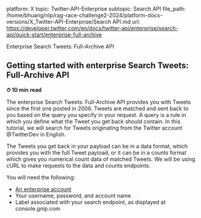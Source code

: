 platform: X
topic: Twitter-API-Enterprise
subtopic: Search API
file_path: /home/bhuang/nlp/rag-race-challenge2-2024/platform-docs-versions/X_Twitter-API-Enterprise/Search API.md
url: https://developer.twitter.com/en/docs/twitter-api/enterprise/search-api/quick-start/enterprise-full-archive

Enterprise Search Tweets: Full-Archive API

## Getting started with enterprise Search Tweets: Full-Archive API

**⏱ 10 min read**

The enterprise Search Tweets: Full-Archive API provides you with Tweets since the first one posted in 2006. Tweets are matched and sent back to you based on the query you specify in your request. A query is a rule in which you define what the Tweet you get back should contain. In this tutorial, we will search for Tweets originating from the Twitter account @TwitterDev in English.

The Tweets you get back in your payload can be in a data format, which provides you with the full Tweet payload, or it can be in a counts format which gives you numerical count data of matched Tweets. We will be using cURL to make requests to the data and counts endpoints.

You will need the following:

* [An enterprise account](https://developer.twitter.com/en/enterprise)
* Your username, password, and account name
* Label associated with your search endpoint, as displayed at console.gnip.com